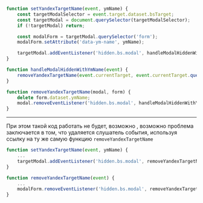 ```js
function setYandexTargetName(event, ymName) {
	const targetModalSelector = event.target.dataset.bsTarget;
	const targetModal = document.querySelector(targetModalSelector);
	if (!targetModal) return;

	const modalForm = targetModal.querySelector('form');
	modalForm.setAttribute('data-ym-name', ymName);

	targetModal.addEventListener('hidden.bs.modal', handleModalHiddenWithYmName);
}

function handleModalHiddenWithYmName(event) {
	removeYandexTargetName(event.currentTarget, event.currentTarget.querySelector('form'));
}

function removeYandexTargetName(modal, form) {
	delete form.dataset.ymName;
	modal.removeEventListener('hidden.bs.modal', handleModalHiddenWithYmName);
}
```
___

При этом такой код работать не будет, возможно , возможно проблема заключается в том, что удаляется слушатель события, используя ссылку на ту же самую функцию `removeYandexTargetName`

```js
function setYandexTargetName(event, ymName) {
	...
	targetModal.addEventListener('hidden.bs.modal', removeYandexTargetName);
}

function removeYandexTargetName(event) {
	...
	modalForm.removeEventListener('hidden.bs.modal', removeYandexTargetName);
}
```